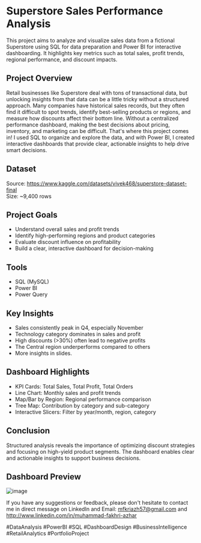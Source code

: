 # Superstore Sales Performance Analysis
This project aims to analyze and visualize sales data from a fictional Superstore using SQL for data preparation and Power BI for interactive dashboarding. It highlights key metrics such as total sales, profit trends, regional performance, and discount impacts.

## Project Overview  
Retail businesses like Superstore deal with tons of transactional data, but unlocking insights from that data can be a little tricky without a structured approach. Many companies have historical sales records, but they often find it difficult to spot trends, identify best-selling products or regions, and measure how discounts affect their bottom line. Without a centralized performance dashboard, making the best decisions about pricing, inventory, and marketing can be difficult. That's where this project comes in! I used SQL to organize and explore the data, and with Power BI, I created interactive dashboards that provide clear, actionable insights to help drive smart decisions.

## Dataset
Source: https://www.kaggle.com/datasets/vivek468/superstore-dataset-final  
Size: ~9,400 rows

## Project Goals  
- Understand overall sales and profit trends
- Identify high-performing regions and product categories
- Evaluate discount influence on profitability
- Build a clear, interactive dashboard for decision-making

## Tools  
- SQL (MySQL)
- Power BI
- Power Query

## Key Insights  
- Sales consistently peak in Q4, especially November
- Technology category dominates in sales and profit
- High discounts (>30%) often lead to negative profits
- The Central region underperforms compared to others
- More insights in slides.

## Dashboard Highlights  
- KPI Cards: Total Sales, Total Profit, Total Orders
- Line Chart: Monthly sales and profit trends
- Map/Bar by Region: Regional performance comparison
- Tree Map: Contribution by category and sub-category
- Interactive Slicers: Filter by year/month, region, category

## Conclusion  
Structured analysis reveals the importance of optimizing discount strategies and focusing on high-yield product segments. The dashboard enables clear and actionable insights to support business decisions.  

## Dashboard Preview
![image](https://github.com/user-attachments/assets/0bbc1129-c087-4198-9eab-4adbbfdb5bb6)

If you have any suggestions or feedback, please don't hesitate to contact me in direct message on LinkedIn and Email: mfkriazh57@gmail.com and http://www.linkedin.com/in/muhammad-fakhri-azhar  

#DataAnalysis #PowerBI #SQL #DashboardDesign #BusinessIntelligence #RetailAnalytics #PortfolioProject
